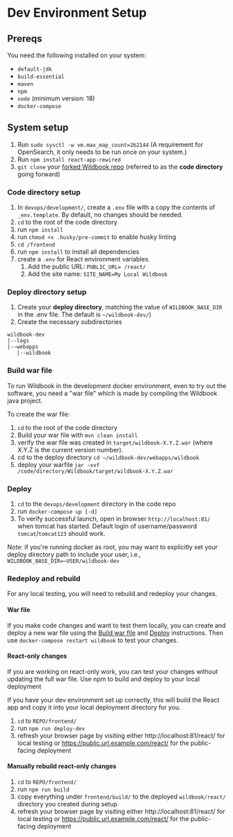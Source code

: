 # Dev Environment Setup

## Prereqs
You need the following installed on your system:
* `default-jdk`
* `build-essential`
* `maven`
* `npm`
* `node` (minimum version: 18)
* `docker-compose`

## System setup
1. Run `sudo sysctl -w vm.max_map_count=262144` (A requirement for OpenSearch, it only needs to be run once on your system.)
1. Run `npm install react-app-rewired`
1. `git clone` your [forked Wildbook repo](pr-workflow.md#fork-wildbook) (referred to as the **code directory** going forward)

### Code directory setup
1. In `devops/development/`, create a `.env` file with a copy the contents of `_env.template`. By default, no changes should be needed.
1. `cd` to the root of the code directory
1. run `npm install`
1. run `chmod +x .husky/pre-commit` to enable husky linting
1. `cd /frontend`
1. run `npm install` to install all dependencies
1. create a `.env` for React environment variables.
    1. Add the public URL: `PUBLIC_URL= /react/`
    1. Add the site name: `SITE_NAME=My Local Wildbook`

### Deploy directory setup
1. Create your **deploy directory**, matching the value of `WILDBOOK_BASE_DIR` in the .env file. The default is `~/wildbook-dev/`)
1. Create the necessary subdirectories
```
wildbook-dev
|--logs
|--webapps
   |--wildbook
```

### Build war file
To run Wildbook in the development docker environment, even to try out the software, you need a "war file" which is made by compiling the Wildbook java project.

To create the war file:
1. `cd` to the root of the code directory
1. Build your war file with `mvn clean install`
1. verify the war file was created in `target/wildbook-X.Y.Z.war` (where X.Y.Z is the current version number).
1. cd to the deploy directory `cd ~/wildbook-dev/webapps/wildbook` 
1. deploy your warfile `jar -xvf /code/directory/Wildbook/target/wildbook-X.Y.Z.war`

### Deploy
1. `cd` to the `devops/development` directory in the code repo
1. run `docker-compose up [-d]`
1. To verify successful launch, open in browser `http://localhost:81/` when tomcat has started. Default login of username/password `tomcat`/`tomcat123` should work.

Note: if you're running docker as root, you may want to explicitly set your deploy directory path to include your user, i.e., `WILDBOOK_BASE_DIR=~USER/wildbook-dev`

### Redeploy and rebuild
For any local testing, you will need to rebuild and redeploy your changes.

#### War file

If you make code changes and want to test them locally, you can create and deploy a new war file using the [Build war file](#build-war-file) and [Deploy](#deploy) instructions. Then use `docker-compose restart wildbook` to test your changes.

#### React-only changes

If you are working on react-only work, you can test your changes without updating the full war file.
Use npm to build and deploy to your local deployment

If you have your dev environment set up correctly, this will build the React app and copy it into your local deployment directory for you.

1. `cd` to `REPO/frontend/`
1. run `npm run deploy-dev`
1. refresh your browser page by visiting either http://localhost:81/react/ for local testing or https://public.url.example.com/react/ for the public-facing deployment

#### Manually rebuild react-only changes

1. `cd` to `REPO/frontend/`
1. run `npm run build`
1. copy everything under `frontend/build/` to the deployed `wildbook/react/` directory you created during setup
1. refresh your browser page by visiting either http://localhost:81/react/ for local testing or https://public.url.example.com/react/ for the public-facing deployment
